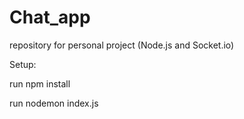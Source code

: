 # Chat_app
repository for personal project (Node.js and Socket.io)

Setup:

run npm install

run nodemon index.js
